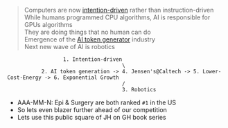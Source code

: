 > Computers are now [intention-driven](https://www.youtube.com/watch?v=Sc48ToLIQAY) rather than instruction-driven         
> While humans programmed CPU algorithms, AI is responsible for GPUs algorithms       
> They are doing things that no human can do         
> Emergence of the [AI token generator](https://www.lighton.ai/blog/llm-glossary-6/the-magic-of-tokens-in-generative-ai-a-deep-dive-50) industry         
> Next new wave of AI is robotics         


                      1. Intention-driven
                                         \
               2. AI token generation -> 4. Jensen's@Caltech -> 5. Lower-Cost-Energy -> 6. Exponential Growth
                                         /
                                         3. Robotics 
                                         
- AAA-MM-N: Epi & Surgery are both ranked `#1` in the US
- So lets even blazer further ahead of our competition
- Lets use this public square of JH on GH book series

